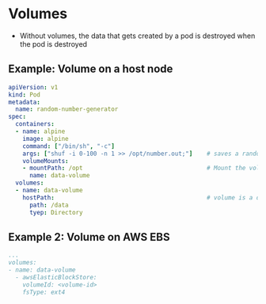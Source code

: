 # Volumes
- Without volumes, the data that gets created by a pod is destroyed when the pod is destroyed

## Example: Volume on a host node
```yaml
apiVersion: v1
kind: Pod
metadata:
  name: random-number-generator
spec:
  containers:
  - name: alpine
    image: alpine
    command: ["/bin/sh", "-c"]
    args: ["shuf -i 0-100 -n 1 >> /opt/number.out;"]    # saves a random number in file /opt/number.out
    volumeMounts:
    - mountPath: /opt                                   # Mount the volume at at /opt
      name: data-volume
  volumes:
  - name: data-volume
    hostPath:                                           # volume is a directory on the host node at path /data
      path: /data
      tyep: Directory
```

## Example 2: Volume on AWS EBS
```yaml
...
volumes:
- name: data-volume
  - awsElasticBlockStore:
    volumeId: <volume-id>
    fsType: ext4
```